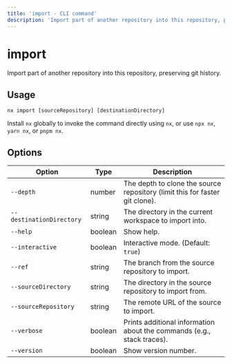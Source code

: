 ```yaml
---
title: 'import - CLI command'
description: 'Import part of another repository into this repository, preserving git history.'
---
```


# import

Import part of another repository into this repository, preserving git history.

## Usage

```shell
nx import [sourceRepository] [destinationDirectory]
```

Install `nx` globally to invoke the command directly using `nx`, or use `npx nx`, `yarn nx`, or `pnpm nx`.

## Options

| Option                   | Type    | Description                                                                 |
| ------------------------ | ------- | --------------------------------------------------------------------------- |
| `--depth`                | number  | The depth to clone the source repository (limit this for faster git clone). |
| `--destinationDirectory` | string  | The directory in the current workspace to import into.                      |
| `--help`                 | boolean | Show help.                                                                  |
| `--interactive`          | boolean | Interactive mode. (Default: `true`)                                         |
| `--ref`                  | string  | The branch from the source repository to import.                            |
| `--sourceDirectory`      | string  | The directory in the source repository to import from.                      |
| `--sourceRepository`     | string  | The remote URL of the source to import.                                     |
| `--verbose`              | boolean | Prints additional information about the commands (e.g., stack traces).      |
| `--version`              | boolean | Show version number.                                                        |
